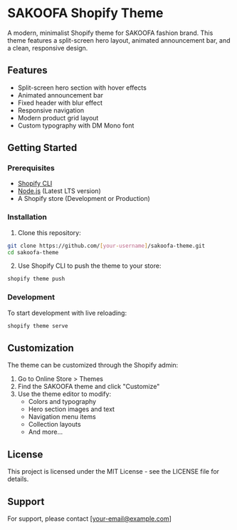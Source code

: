 # SAKOOFA Shopify Theme

A modern, minimalist Shopify theme for SAKOOFA fashion brand. This theme features a split-screen hero layout, animated announcement bar, and a clean, responsive design.

## Features

- Split-screen hero section with hover effects
- Animated announcement bar
- Fixed header with blur effect
- Responsive navigation
- Modern product grid layout
- Custom typography with DM Mono font

## Getting Started

### Prerequisites

- [Shopify CLI](https://shopify.dev/themes/tools/cli)
- [Node.js](https://nodejs.org/) (Latest LTS version)
- A Shopify store (Development or Production)

### Installation

1. Clone this repository:
```bash
git clone https://github.com/[your-username]/sakoofa-theme.git
cd sakoofa-theme
```

2. Use Shopify CLI to push the theme to your store:
```bash
shopify theme push
```

### Development

To start development with live reloading:
```bash
shopify theme serve
```

## Customization

The theme can be customized through the Shopify admin:

1. Go to Online Store > Themes
2. Find the SAKOOFA theme and click "Customize"
3. Use the theme editor to modify:
   - Colors and typography
   - Hero section images and text
   - Navigation menu items
   - Collection layouts
   - And more...

## License

This project is licensed under the MIT License - see the LICENSE file for details.

## Support

For support, please contact [your-email@example.com]
